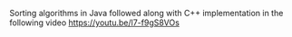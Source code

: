 Sorting algorithms in Java followed along with C++ implementation in the following video https://youtu.be/l7-f9gS8VOs